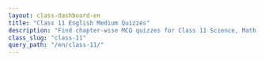 ```yaml
---
layout: class-dashboard-en
title: "Class 11 English Medium Quizzes"
description: "Find chapter-wise MCQ quizzes for Class 11 Science, Math, and other subjects in English."
class_slug: "class-11"
query_path: "/en/class-11/"
---
```

